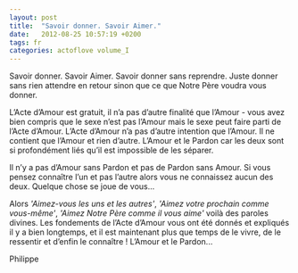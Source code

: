```yaml
---
layout: post
title:  "Savoir donner. Savoir Aimer."
date:   2012-08-25 10:57:19 +0200
tags: fr
categories: actoflove volume_I
---
```

Savoir donner. Savoir Aimer. Savoir donner sans reprendre. Juste donner sans rien attendre en retour sinon que ce que Notre Père voudra vous donner.

L’Acte d’Amour est gratuit, il n’a pas d’autre finalité que l’Amour - vous avez bien compris que le sexe n’est pas l’Amour mais le sexe peut faire parti de l’Acte d’Amour. L’Acte d’Amour n’a pas d’autre intention que l’Amour. Il ne contient que l’Amour et rien d’autre. L’Amour et le Pardon car les deux sont si profondément liés qu’il est impossible de les séparer.

Il n’y a pas d’Amour sans Pardon et pas de Pardon sans Amour. Si vous pensez connaître l’un et pas l’autre alors vous ne connaissez aucun des deux. Quelque chose se joue de vous...

Alors *'Aimez-vous les uns et les autres'*, *'Aimez votre prochain comme vous-même'*, *'Aimez Notre Père comme il vous aime'* voilà des paroles divines. Les fondements de l’Acte d’Amour vous ont été donnés et expliqués il y a bien longtemps, et il est maintenant plus que temps de le vivre, de le ressentir et d’enfin le connaître ! L’Amour et le Pardon...


Philippe

<!-- 
Ce(tte) œuvre est mise à disposition selon les termes de la Licence Creative Commons Attribution - Pas d’Utilisation Commerciale 4.0 International.
-->